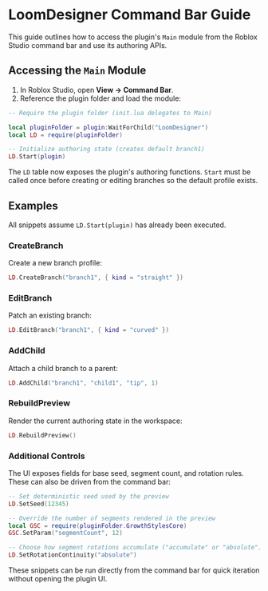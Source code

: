 # LoomDesigner Command Bar Guide

This guide outlines how to access the plugin's `Main` module from the Roblox Studio command bar and use its authoring APIs.

## Accessing the `Main` Module

1. In Roblox Studio, open **View → Command Bar**.
2. Reference the plugin folder and load the module:

```lua
-- Require the plugin folder (init.lua delegates to Main)

local pluginFolder = plugin:WaitForChild("LoomDesigner")
local LD = require(pluginFolder)

-- Initialize authoring state (creates default branch1)
LD.Start(plugin)
```

The `LD` table now exposes the plugin's authoring functions. `Start` must be called once before creating or editing branches so the default profile exists.

## Examples

All snippets assume `LD.Start(plugin)` has already been executed.

### CreateBranch
Create a new branch profile:
```lua
LD.CreateBranch("branch1", { kind = "straight" })
```

### EditBranch
Patch an existing branch:
```lua
LD.EditBranch("branch1", { kind = "curved" })
```

### AddChild
Attach a child branch to a parent:
```lua
LD.AddChild("branch1", "child1", "tip", 1)
```

### RebuildPreview
Render the current authoring state in the workspace:
```lua
LD.RebuildPreview()
```

### Additional Controls

The UI exposes fields for base seed, segment count, and rotation rules. These can also be driven from the command bar:

```lua
-- Set deterministic seed used by the preview
LD.SetSeed(12345)

-- Override the number of segments rendered in the preview
local GSC = require(pluginFolder.GrowthStylesCore)
GSC.SetParam("segmentCount", 12)

-- Choose how segment rotations accumulate ("accumulate" or "absolute")
LD.SetRotationContinuity("absolute")
```

These snippets can be run directly from the command bar for quick iteration without opening the plugin UI.

